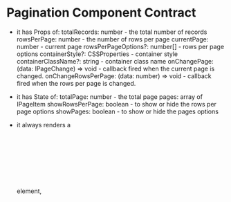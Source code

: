 # Pagination Component Contract

* it has Props of:
  totalRecords: number - the total number of records
  rowsPerPage: number - the number of rows per page
  currentPage: number - current page
  rowsPerPageOptions?: number[] - rows per page options
  containerStyle?: CSSProperties - container style
  containerClassName?: string - container class name
  onChangePage: (data: IPageChange) => void - callback fired when the current page is changed.
  onChangeRowsPerPage: (data: number) => void - callback fired when the rows per page is changed.

- it has State of:
  totalPage: number - the total page
  pages: array of IPageItem
  showRowsPerPage: boolean - to show or hide the rows per page options
  showPages: boolean - to show or hide the pages options

* it always renders a <div> element, <svg> element.